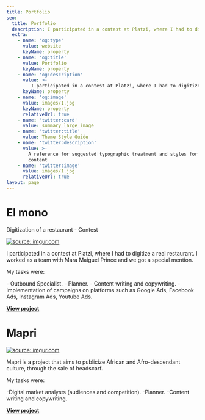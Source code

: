 ```yaml
---
title: Portfolio
seo:
  title: Portfolio
  description: I participated in a contest at Platzi, where I had to digitize a real restaurant.
  extra:
    - name: 'og:type'
      value: website
      keyName: property
    - name: 'og:title'
      value: Portfolio
      keyName: property
    - name: 'og:description'
      value: >-
         I participated in a contest at Platzi, where I had to digitize a real restaurant.
      keyName: property
    - name: 'og:image'
      value: images/1.jpg
      keyName: property
      relativeUrl: true
    - name: 'twitter:card'
      value: summary_large_image
    - name: 'twitter:title'
      value: Theme Style Guide
    - name: 'twitter:description'
      value: >-
        A reference for suggested typographic treatment and styles for your
        content
    - name: 'twitter:image'
      value: images/1.jpg
      relativeUrl: true
layout: page
---
```

# El mono

Digitization of a restaurant -  Contest

<a href="https://imgur.com/oBKKxiX"><img src="https://i.imgur.com/oBKKxiX.png" title="source: imgur.com" /></a>

I participated in a contest at Platzi, where I had to digitize a real restaurant. I worked as a team with Mara Maiguel Prince and we got a special mention.

My tasks were:

\- Outbound Specialist.
\- Planner.
\- Content writing and copywriting.
\- Implementation of campaigns on platforms such as Google Ads, Facebook Ads, Instagram Ads, Youtube Ads.

<a class="event-url" href="https://drive.google.com/file/d/1XEjBJGu_vHcCU0vK9G3l7HAAj4AvlMvC/view?usp=sharing" target="_blank"><strong>View project</strong></a>

# Mapri

<a href="https://imgur.com/Eng6idW"><img src="https://i.imgur.com/Eng6idW.png" title="source: imgur.com" /></a>

Mapri is a project that aims to publicize African and Afro-descendant culture, through the sale of headscarf.

My tasks were:

\-Digital market analysts (audiences and competition).
\-Planner.
\-Content writing and copywriting.

<a class="event-url" href="https://www.instagram.com/ivandemartinoo/" target="_blank"><strong>View project</strong></a>

